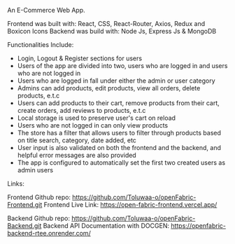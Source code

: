 An E-Commerce Web App.

Frontend was built with: React, CSS, React-Router, Axios, Redux and Boxicon Icons
Backend was build with: Node Js, Express Js & MongoDB

Functionalities Include:

* Login, Logout & Register sections for users
* Users of the app are divided into two, users who are logged in and users who are not logged in
* Users who are logged in fall under either the admin or user category
* Admins can add products, edit products, view all orders, delete products, e.t.c
* Users can add products to their cart, remove products from their cart, create orders, add reviews to products, e.t.c
* Local storage is used to preserve user's cart on reload
* Users who are not logged in can only view products
* The store has a filter that allows users to filter through products based on title search, category, date added, etc
* User input is also validated on both the frontend and the backend, and helpful error messages are also provided
* The app is configured to automatically set the first two created users as admin users

Links:

Frontend Github repo: https://github.com/Toluwaa-o/openFabric-Frontend.git
Frontend Live Link: https://open-fabric-frontend.vercel.app/

Backend Github repo: https://github.com/Toluwaa-o/openFabric-Backend.git
Backend API Documentation with DOCGEN: https://openfabric-backend-rtee.onrender.com/

